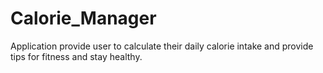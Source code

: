 # Calorie_Manager
Application provide user to calculate their daily calorie intake and provide tips for fitness and stay healthy.
